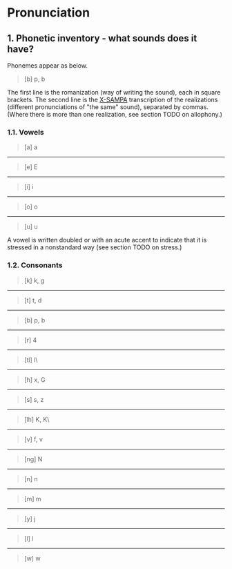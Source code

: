 # Pronunciation

## 1. Phonetic inventory - what sounds does it have?

Phonemes appear as below.

> [b]
> p, b

The first line is the romanization (way of writing the sound), each in square brackets.
The second line is the [X-SAMPA](https://en.wikipedia.org/wiki/X-SAMPA) transcription
of the realizations (different pronunciations of "the same" sound), separated by commas.
(Where there is more than one realization, see section TODO on allophony.)

### 1.1. Vowels

> [a]
> a
---
> [e]
> E
---
> [i]
> i
---
> [o]
> o
---
> [u]
> u

A vowel is written doubled or with an acute accent to indicate that it is stressed in
a nonstandard way (see section TODO on stress.)

### 1.2. Consonants

> [k]
> k, g
---
> [t]
> t, d
---
> [b]
> p, b
---
> [r]
> 4
---
> [tl]
> l\
---
> [h]
> x, G
---
> [s]
> s, z
---
> [lh]
> K, K\
---
> [v]
> f, v
---
> [ng]
> N
---
> [n]
> n
---
> [m]
> m
---
> [y]
> j
---
> [l]
> l
---
> [w]
> w